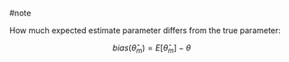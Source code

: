 #note 

How much expected estimate parameter differs from the true parameter:

$$
bias(\hat{\theta}_m) = E[\hat{\theta}_m] - \theta
$$
